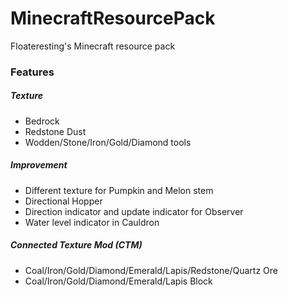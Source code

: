 # MinecraftResourcePack
Floateresting's Minecraft resource pack
### Features
##### Texture
 - Bedrock </br>
 - Redstone Dust </br>
 - Wodden/Stone/Iron/Gold/Diamond tools </br>
##### Improvement
 - Different texture for Pumpkin and Melon stem </br>
 - Directional Hopper </br>
 - Direction indicator and update indicator for Observer
 - Water level indicator in Cauldron
##### Connected Texture Mod (CTM)
 - Coal/Iron/Gold/Diamond/Emerald/Lapis/Redstone/Quartz Ore
 - Coal/Iron/Gold/Diamond/Emerald/Lapis Block
